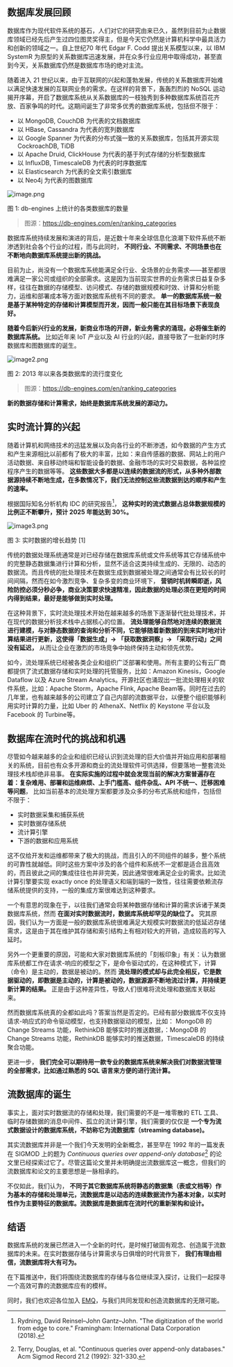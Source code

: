 
## 数据库发展回顾

数据库作为现代软件系统的基石，人们对它的研究由来已久，虽然到目前为止数据库领域已经先后产生过四位图灵奖得主，但是今天它仍然是计算机科学中最具活力和创新的领域之一。自上世纪70 年代 Edgar F. Codd 提出关系模型以来，以 IBM SystemR 为原型的关系数据库迅速发展，并在众多行业应用中取得成功，甚至直到今天，关系数据库仍然是数据库市场的绝对主流。

随着进入 21 世纪以来，由于互联网的兴起和蓬勃发展，传统的关系数据库开始难以满足快速发展的互联网业务的需求。在这样的背景下，轰轰烈烈的 NoSQL 运动揭开序幕，开启了数据库系统从关系数据库的一枝独秀到多种数据库系统百花齐放、百家争鸣的时代。这期间诞生了非常多优秀的数据库系统，包括但不限于：

- 以 MongoDB, CouchDB 为代表的文档数据库
- 以 HBase, Cassandra 为代表的宽列数据库
- 以 Google Spanner 为代表的分布式强一致的关系数据库，包括其开源实现 CockroachDB, TiDB
- 以 Apache Druid, ClickHouse 为代表的基于列式存储的分析型数据库
- 以 InfluxDB, TimescaleDB 为代表的时序数据库
- 以 Elasticsearch 为代表的全文索引数据库
- 以 Neo4j 为代表的图数据库

![image.png](https://static.emqx.net/images/0b642fae86c9de4dcf90ee0195ab9316.png)

图 1: db-engines 上统计的各类数据库的数量

> 图源：https://db-engines.com/en/ranking_categories

数据库系统持续发展和演进的背后，是近数十年来全球信息化浪潮下软件系统不断渗透到社会各个行业的过程，而与此同时， **不同行业、不同需求、不同场景也在不断地向数据库系统提出新的挑战。**

目前为止，尚没有一个数据库系统能满足全行业、全场景的业务需求——甚至都很难满足一家公司或组织的全部需求。这是因为当前现实世界的业务需求日益复杂多样，往往在数据的存储模型、访问模式、存储的数据规模和时效、计算和分析能力，运维和部署成本等方面对数据库系统有不同的要求。 **单一的数据库系统一般是基于某种特定的存储和计算模型而开发，因而一般只能在其目标场景下表现良好。**

**随着今后新兴行业的发展，新商业市场的开辟，新业务需求的涌现，必将催生新的数据库系统。** 比如近年来 IoT 产业以及 AI 行业的兴起，直接导致了一批新的时序数据库和图数据库的诞生。

![image2.png](https://static.emqx.net/images/316ab8bd26598bf9f9a05fae921beaf6.png)

图 2: 2013 年以来各类数据库的流行度变化

> 图源：https://db-engines.com/en/ranking_categories

**新的数据存储和计算需求，始终是数据库系统发展的源动力。**


## 实时流计算的兴起

随着计算机和网络技术的迅猛发展以及向各行业的不断渗透，如今数据的产生方式和产生来源相比以前都有了极大的丰富，比如：来自传感器的数据、网站上的用户活动数据、来自移动终端和智能设备的数据、金融市场的实时交易数据，各种监控程序产生的数据等等。 **这些数据大多都是以连续的数据流的形式，从多种外部数据源持续不断地生成，在多数情况下，我们无法控制这些流数据到达的顺序和产生的速率。**

根据国际知名分析机构 IDC 的研究报告[^1]， **这种实时的流式数据占总体数据规模的比例正不断攀升，预计 2025 年能达到 30%。** 

![image3.png](https://static.emqx.net/images/0b7d29218cd1679d1bda44e70bebd0df.png)

图 3: 实时数据的增长趋势 [1]

传统的数据处理系统通常是对已经存储在数据库系统或文件系统等其它存储系统中的完整静态数据集进行计算和分析，显然不适合这类持续生成的、无限的、动态的数据流。而且传统的批处理技术在数据生成到数据被处理之间通常会有比较长的时间间隔，然而在如今激烈竞争、复杂多变的商业环境下， **营销时机转瞬即逝，风险防控必须分秒必争，商业决策要求快速精准，因此数据的处理必须在更短的时间内得到结果，最好是能够做到实时处理。**

在这种背景下，实时流处理技术开始在越来越多的场景下逐渐替代批处理技术，并在现代的数据分析技术栈中占据核心的位置。 **流处理能够自然地对连续的数据流进行建模，与对静态数据的查询和分析不同，它能够随着新数据的到来实时地对计算结果进行更新，这使得「数据生成」-> 「获取数据洞察」-> 「采取行动」之间没有延迟，** 从而让企业在激烈的市场竞争中始终保持主动和领先优势。

如今，流处理系统已经被各类企业和组织广泛部署和使用。所有主要的公有云厂商都提供了流式数据存储和实时处理的托管服务，比如：Amazon Kinesis，Google Dataflow 以及 Azure Stream Analytics。开源社区也涌现出一批流处理相关的软件系统，比如：Apache Storm，Apache Flink, Apache Beam等。同时在过去的几年里，也有越来越多的公司建立了自己内部的流数据平台，以便整个组织能够利用实时计算的力量，比如 Uber 的 AthenaX、Netflix 的 Keystone 平台以及Facebook 的 Turbine等。 


## 数据库在流时代的挑战和机遇

尽管如今越来越多的企业和组织已经认识到流处理的巨大价值并开始应用和部署相关的系统，目前也有众多开源和商业的流处理软件可供选择，但要落地一整套流处理技术栈却绝非易事。 **在实际实施的过程中就会发现当前的解决方案普遍存在着：复杂难用、部署和运维麻烦、上手门槛高、组件杂乱、API 不统一、迁移困难等问题**， 比如当前基本的流处理方案都要涉及众多的分布式系统和组件，包括但不限于：

- 实时数据采集和捕获系统 
- 实时数据存储系统
- 流计算引擎
- 下游的数据和应用系统

这不仅给开发和运维都带来了极大的挑战，而且引入的不同组件的越多，整个系统的可靠性就越低。同时这些方案中涉及的各个组件和系统不一定都是适合且高效的，而且彼此之间的集成往往也并非完美，因此通常很难满足企业的需求。比如流计算引擎要实现 exactly once 的处理语义和端到端的一致性，往往需要依赖流存储系统提供的支持，一般的集成方案很难达到这种要求。

一个有意思的现象在于，以往我们通常会将某种数据存储和计算的需求诉诸于某类数据库系统，然而 **在面对实时数据流时，数据库系统却罕见的缺位了。** 究其原因，我们认为一方面是一般的数据库系统很难满足大规模实时数据流的低延迟存储需求，这是由于其在维护其存储和索引结构上有相对较大的开销，造成较高的写入延时。

另外一个更重要的原因，可能和大家对数据库系统的「刻板印象」有关：认为数据库系统都工作在请求-响应的模型之下，是命令驱动式的，在这种模式下，计算（命令）是主动的，数据是被动的。然而 **流处理的模式却与此完全相反，它是数据驱动的，即数据是主动的，计算是被动的，数据源源不断地流过计算，并持续更新计算的结果。** 正是由于这种差异性，导致人们很难将流处理和数据库关联起来。

然而数据库系统真的全都如此吗？答案当然是否定的。已经有部分数据库不仅支持请求-响应式的命令驱动模型，也支持数据驱动的模型，比如： MongoDB 的 Change Streams 功能，RethinkDB 能够实时的推送数据，：MongoDB 的 Change Streams 功能，RethinkDB 能够实时的推送数据，TimescaleDB 的持续聚合功能。

更进一步， **我们完全可以期待用一款专业的数据库系统来解决我们对数据流管理的全部需求，比如通过熟悉的 SQL 语言来方便的进行流计算。**


## 流数据库的诞生

事实上，面对实时数据流的存储和处理，我们需要的不是一堆零散的 ETL 工具、临时存储数据的消息中间件、孤立的流计算引擎，我们需要的仅仅是 **一个专为流式数据设计的数据库系统，不妨称它为流数据库（streaming database)。**

其实流数据库并非是一个我们今天发明的全新概念，甚至早在 1992 年的一篇发表在 SIGMOD 上的题为 *Continuous queries over append-only database*[^2] 的论文里已经探索过它了。尽管这篇论文里并未明确提出流数据库这一概念，但我们的流数据库和论文的主要思想是一脉相承的。

不仅如此，我们认为， **不同于其它数据库系统将静态的数据集（表或文档等）作为基本的存储和处理单元，流数据库是以动态的连续数据流作为基本对象，以实时性作为主要特征的数据库。流数据库是数据库在流时代的重新架构和设计。**


## 结语

数据库系统的发展已然进入一个全新的时代，是时候打破固有观念、创造属于流数据库的未来。在实时数据存储与计算需求与日俱增的时代背景下， **我们有理由相信，流数据库将大有可为。**

在下篇推送中，我们将围绕流数据库的存储与各位继续深入探讨，让我们一起探寻一个高效可靠的流数据库应有的模样。

同时，我们也欢迎各位加入 [EMQ](https://www.emqx.cn/)，与我们共同发现和创造流数据库的无限可能。


[^1]: Rydning, David Reinsel–John Gantz–John. "The digitization of the world from edge to core." Framingham: International Data Corporation (2018).
[^2]: Terry, Douglas, et al. "Continuous queries over append-only databases." Acm Sigmod Record 21.2 (1992): 321-330.
